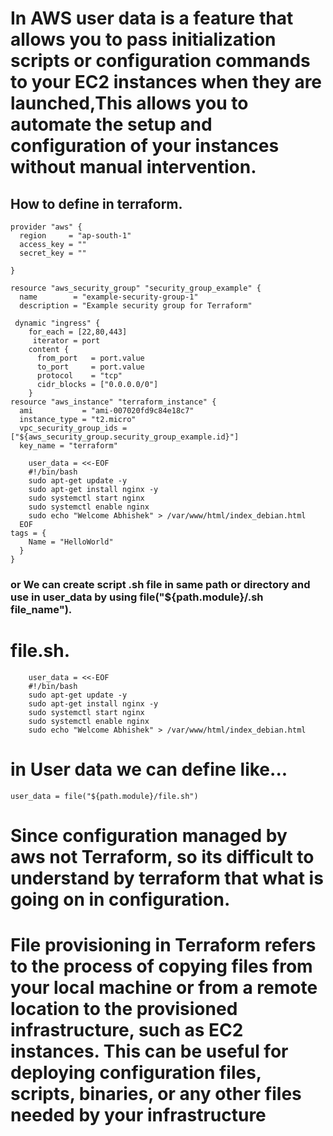 # In AWS user data is a feature that allows you to pass initialization scripts or configuration commands to your EC2 instances when they are launched,This allows you to automate the setup and configuration of your instances without manual intervention.
## How to define in terraform.
```
provider "aws" {
  region     = "ap-south-1"
  access_key = ""
  secret_key = ""

}

resource "aws_security_group" "security_group_example" {
  name        = "example-security-group-1"
  description = "Example security group for Terraform"

 dynamic "ingress" {
    for_each = [22,80,443]
     iterator = port
    content {
      from_port   = port.value
      to_port     = port.value
      protocol    = "tcp" 
      cidr_blocks = ["0.0.0.0/0"]
    }
resource "aws_instance" "terraform_instance" {
  ami           = "ami-007020fd9c84e18c7"
  instance_type = "t2.micro"
  vpc_security_group_ids = ["${aws_security_group.security_group_example.id}"]
  key_name = "terraform"

    user_data = <<-EOF
    #!/bin/bash
    sudo apt-get update -y
    sudo apt-get install nginx -y
    sudo systemctl start nginx
    sudo systemctl enable nginx
    sudo echo "Welcome Abhishek" > /var/www/html/index_debian.html
  EOF
tags = {
    Name = "HelloWorld"
  }
}
```
### or We can create script .sh file in same path or directory and use in user_data by using file("${path.module}/.sh file_name").
# file.sh.
```
    user_data = <<-EOF
    #!/bin/bash
    sudo apt-get update -y
    sudo apt-get install nginx -y
    sudo systemctl start nginx
    sudo systemctl enable nginx
    sudo echo "Welcome Abhishek" > /var/www/html/index_debian.html
```
# in User data we can define like...
```
user_data = file("${path.module}/file.sh")
```
# Since configuration managed by aws not Terraform, so its difficult to understand by terraform that what is going on in configuration.
# File provisioning in Terraform refers to the process of copying files from your local machine or from a remote location to the provisioned infrastructure, such as EC2 instances. This can be useful for deploying configuration files, scripts, binaries, or any other files needed by your infrastructure

